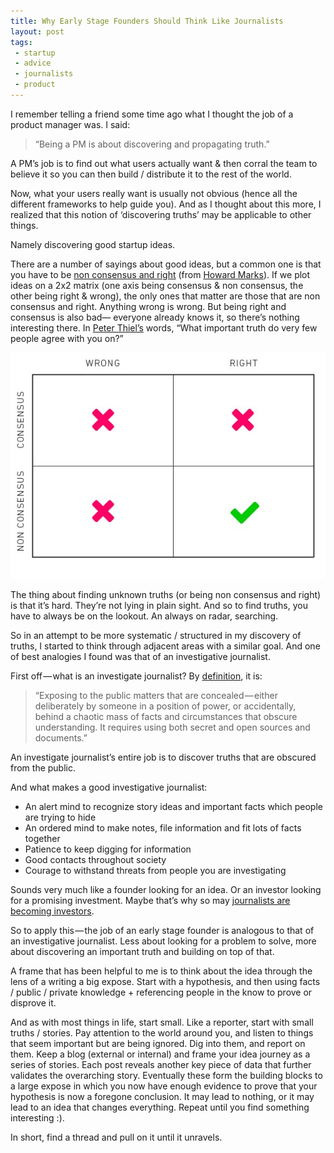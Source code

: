 ```yaml
---
title: Why Early Stage Founders Should Think Like Journalists
layout: post
tags: 
 - startup
 - advice
 - journalists
 - product
---
```


I remember telling a friend some time ago what I thought the job of a product manager was. I said:

> “Being a PM is about discovering and propagating truth.”

A PM’s job is to find out what users actually want & then corral the team to believe it so you can then build / distribute it to the rest of the world.

Now, what your users really want is usually not obvious (hence all the different frameworks to help guide you). And as I thought about this more, I realized that this notion of ‘discovering truths’ may be applicable to other things.

Namely discovering good startup ideas.

There are a number of sayings about good ideas, but a common one is that you have to be [non consensus and right](https://25iq.com/2014/06/14/a-dozen-things-ive-learned-from-marc-andreessen/) (from [Howard Marks](https://www.amazon.com/Most-Important-Thing-Thoughtful-Publishing-ebook/dp/B004U5Q1O0/ref=sr_1_1?ie=UTF8&qid=1497747460&sr=8-1&keywords=the+most+important+thing+howard+marks)). If we plot ideas on a 2x2 matrix (one axis being consensus & non consensus, the other being right & wrong), the only ones that matter are those that are non consensus and right. Anything wrong is wrong. But being right and consensus is also bad— everyone already knows it, so there’s nothing interesting there. In [Peter Thiel’s](http://www.seekingintellect.com/2015/01/12/peter-thiel-on-the-seven-questions-a-startup-must-answer.html) words, “What important truth do very few people agree with you on?”

![2x2-wealthfront](/images/wealthfront2x2.jpeg)

The thing about finding unknown truths (or being non consensus and right) is that it’s hard. They’re not lying in plain sight. And so to find truths, you have to always be on the lookout. An always on radar, searching.

So in an attempt to be more systematic / structured in my discovery of truths, I started to think through adjacent areas with a similar goal. And one of best analogies I found was that of an investigative journalist.

First off — what is an investigate journalist? By [definition](http://www.journalismfund.eu/what-investigative-journalism), it is:

>“Exposing to the public matters that are concealed — either deliberately by someone in a position of power, or accidentally, behind a chaotic mass of facts and circumstances that obscure understanding. It requires using both secret and open sources and documents.”

An investigate journalist’s entire job is to discover truths that are obscured from the public.

And what makes a good investigative journalist:

* An alert mind to recognize story ideas and important facts which people are trying to hide
* An ordered mind to make notes, file information and fit lots of facts together
* Patience to keep digging for information
* Good contacts throughout society
* Courage to withstand threats from people you are investigating

Sounds very much like a founder looking for an idea. Or an investor looking for a promising investment. Maybe that’s why so may [journalists are becoming investors](https://pando.com/2015/04/03/whats-it-take-for-a-tech-journalist-to-become-a-successful-venture-capitalist/).

So to apply this — the job of an early stage founder is analogous to that of an investigative journalist. Less about looking for a problem to solve, more about discovering an important truth and building on top of that.

A frame that has been helpful to me is to think about the idea through the lens of a writing a big expose. Start with a hypothesis, and then using facts / public / private knowledge + referencing people in the know to prove or disprove it.

And as with most things in life, start small. Like a reporter, start with small truths / stories. Pay attention to the world around you, and listen to things that seem important but are being ignored. Dig into them, and report on them. Keep a blog (external or internal) and frame your idea journey as a series of stories. Each post reveals another key piece of data that further validates the overarching story. Eventually these form the building blocks to a large expose in which you now have enough evidence to prove that your hypothesis is now a foregone conclusion. It may lead to nothing, or it may lead to an idea that changes everything. Repeat until you find something interesting :).

In short, find a thread and pull on it until it unravels.
